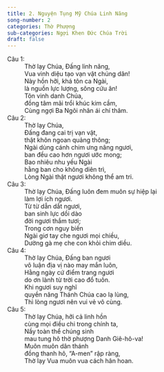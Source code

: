 ```yaml
---
title: 2. Nguyện Tụng Mỹ Chúa Linh Năng
song-number: 2
categories: Thờ Phượng
sub-categories: Ngợi Khen Đức Chúa Trời
draft: false
---
```

<dl><dt>Câu 1:</dt><dd data-verse="1">Thờ lạy Chúa, Đấng linh năng, <br/>Vua vinh diệu tạo vạn vật chúng dân! <br/>Này hồn hỡi, khá tôn ca Ngài, <br/>là nguồn lực lượng, sông cứu ân! <br/>Tôn vinh danh Chúa, <br/>đồng tâm mãi trổi khúc kim cầm, <br/>Cùng ngợi Ba Ngôi nhân ái chí thâm. </dd><dt>Câu 2:</dt><dd data-verse="2">Thờ lạy Chúa, <br/>Đấng đang cai trị vạn vật, <br/>thật khôn ngoan quảng thông; <br/>Ngài dùng cánh chim ưng nâng ngươi, <br/>ban đều cao hơn ngươi ước mong; <br/>Bao nhiêu nhu yếu Ngài <br/>hằng ban cho không diên trì, <br/>Lòng Ngài thật ngươi không thể am tri. </dd><dt>Câu 3:</dt><dd data-verse="3">Thờ lạy Chúa, Đấng luôn đem muôn sự hiệp lại <br/>làm lợi ích ngươi. <br/>Từ từ dẫn dắt ngươi, <br/>ban sinh lực dồi dào <br/>đời ngươi thắm tươi; <br/>Trong cơn nguy biến <br/>Ngài giơ tay che ngươi mọi chiều, <br/>Dường gà mẹ che con khỏi chim diều. </dd><dt>Câu 4:</dt><dd data-verse="4">Thờ lạy Chúa, Đấng ban ngươi <br/>vô luận địa vị nào may mắn luôn, <br/>Hằng ngày cứ điểm trang ngươi <br/>do ơn lành từ trời cao đổ tuôn. <br/>Khi ngươi suy nghĩ <br/>quyền năng Thánh Chúa cao lạ lùng, <br/>Thì lòng ngươi nên vui vẻ vô cùng. </dd><dt>Câu 5:</dt><dd data-verse="5">Thờ lạy Chúa, hỡi cả linh hồn <br/>cùng mọi điều chi trong chính ta, <br/>Nầy toàn thể chúng sinh <br/>mau tung hô thờ phượng Danh Giê-hô-va! <br/>Muôn muôn dân thánh <br/>đồng thanh hô, “A-men” rập ràng, <br/>Thờ lạy Vua muôn vua cách hân hoan. </dd></dl>
